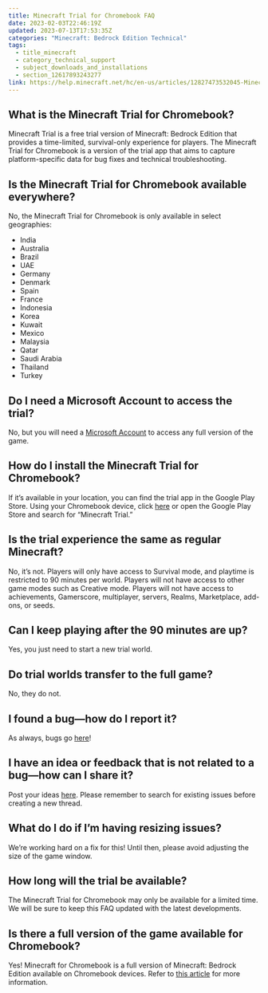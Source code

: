 ```yaml
---
title: Minecraft Trial for Chromebook FAQ
date: 2023-02-03T22:46:19Z
updated: 2023-07-13T17:53:35Z
categories: "Minecraft: Bedrock Edition Technical"
tags:
  - title_minecraft
  - category_technical_support
  - subject_downloads_and_installations
  - section_12617893243277
link: https://help.minecraft.net/hc/en-us/articles/12827473532045-Minecraft-Trial-for-Chromebook-FAQ
---
```


## What is the Minecraft Trial for Chromebook?

Minecraft Trial is a free trial version of Minecraft: Bedrock Edition that provides a time-limited, survival-only experience for players. The Minecraft Trial for Chromebook is a version of the trial app that aims to capture platform-specific data for bug fixes and technical troubleshooting.

## Is the Minecraft Trial for Chromebook available everywhere?

No, the Minecraft Trial for Chromebook is only available in select geographies:

- India
- Australia
- Brazil
- UAE
- Germany
- Denmark
- Spain
- France
- Indonesia
- Korea
- Kuwait
- Mexico
- Malaysia
- Qatar
- Saudi Arabia
- Thailand
- Turkey

## Do I need a Microsoft Account to access the trial?

No, but you will need a [Microsoft Account](../Minecraft-Bedrock-Edition/How-to-Manage-Parental-Consent-Family-Settings-and-Realms-Multiplayer-Access-for-a-Child-Account.md#what-is-a-microsoft-account) to access any full version of the game.

## How do I install the Minecraft Trial for Chromebook?

If it’s available in your location, you can find the trial app in the Google Play Store. Using your Chromebook device, click [here](https://play.google.com/store/apps/details?id=com.mojang.minecrafttrialpe) or open the Google Play Store and search for “Minecraft Trial.”

## Is the trial experience the same as regular Minecraft?

No, it’s not. Players will only have access to Survival mode, and playtime is restricted to 90 minutes per world. Players will not have access to other game modes such as Creative mode. Players will not have access to achievements, Gamerscore, multiplayer, servers, Realms, Marketplace, add-ons, or seeds.

## Can I keep playing after the 90 minutes are up?

Yes, you just need to start a new trial world.

## Do trial worlds transfer to the full game?

No, they do not.

## I found a bug—how do I report it?

As always, bugs go [here](https://bugs.mojang.com/browse/MCPE)!

## I have an idea or feedback that is not related to a bug—how can I share it?

Post your ideas [here](https://feedback.minecraft.net/hc/en-us). Please remember to search for existing issues before creating a new thread.

## What do I do if I’m having resizing issues?

We’re working hard on a fix for this! Until then, please avoid adjusting the size of the game window.

## How long will the trial be available?

The Minecraft Trial for Chromebook may only be available for a limited time. We will be sure to keep this FAQ updated with the latest developments.

## Is there a full version of the game available for Chromebook?

Yes! Minecraft for Chromebook is a full version of Minecraft: Bedrock Edition available on Chromebook devices. Refer to [this article](https://help.minecraft.net/hc/en-us/articles/13803752803725) for more information.
